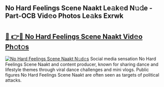 ## No Hard Feelings Scene Naakt Le𝚊k𝚎d N𝚞𝚍e - Part-OCB Vid𝚎o Photos Le𝚊ks Exrwk

# <h2><a href="http://fb656d.evod.top/?m=No+Hard+Feelings+Scene+Naakt">🔗 👉🔴 No Hard Feelings Scene Naakt Vid𝚎o Ph𝚘t𝚘s</a></h2>

[![No Hard Feelings Scene Naakt N𝚞d𝚎s](https://i.imgur.com/8V9OHl7.gif)](http://fb656d.evod.top/?m=No+Hard+Feelings+Scene+Naakt)
Social media sensation No Hard Feelings Scene Naakt and content producer, known for sharing dance and lifestyle themes through viral dance challenges and mini vlogs. Public figures No Hard Feelings Scene Naakt are often seen as targets of political attacks. 
